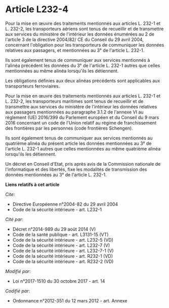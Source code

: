 # Article L232-4

Pour la mise en œuvre des traitements mentionnés aux articles L. 232-1 et L. 232-2, les transporteurs aériens sont tenus de
recueillir et de transmettre aux services du ministère de l'intérieur les données énumérées au 2 de l'article 3 de la
directive 2004/82/ CE du Conseil du 29 avril 2004, concernant l'obligation pour les transporteurs de communiquer les données
relatives aux passagers, et mentionnées au 3° de l'article L. 232-1.

Ils sont également tenus de communiquer aux services mentionnés à l'alinéa précédent les données du 3° de l'article L. 232-1
autres que celles mentionnées au même alinéa lorsqu'ils les détiennent.

Les obligations définies aux deux alinéas précédents sont applicables aux transporteurs ferroviaires.

Pour la mise en œuvre des traitements mentionnés aux articles L. 232-1 et L. 232-2, les transporteurs maritimes sont tenus de
recueillir et de transmettre aux services du ministère de l'intérieur les données relatives aux passagers mentionnées au
paragraphe 3.1.2 de l'annexe VI au règlement (UE) 2016/399 du Parlement européen et du Conseil du 9 mars 2016 concernant un
code de l'Union relatif au régime de franchissement des frontières par les personnes (code frontières Schengen).

Ils sont également tenus de communiquer aux services mentionnés au quatrième alinéa du présent article les données
mentionnées au 3° de l'article L. 232-1 autres que celles mentionnées au même quatrième alinéa lorsqu'ils les détiennent.

Un décret en Conseil d'Etat, pris après avis de la Commission nationale de l'informatique et des libertés, fixe les modalités
de transmission des données mentionnées au 3° de l'article L. 232-1.

**Liens relatifs à cet article**

_Cite_:

  - Directive Européenne n°2004-82 du 29 avril 2004
  - Code de la sécurité intérieure - art. L232-1

_Cité par_:

  - Décret n°2014-989 du 29 août 2014 (V)
  - Code de la santé publique - art. L3131-15 (VT)
  - Code de la sécurité intérieure - art. L232-5 (VD)
  - Code de la sécurité intérieure - art. L232-7 (V)
  - Code de la sécurité intérieure - art. L232-7-1 (V)
  - Code de la sécurité intérieure - art. R232-1 (VD)
  - Code de la sécurité intérieure - art. R232-2 (VD)

_Modifié par_:

  - Loi n°2017-1510 du 30 octobre 2017 - art. 14

_Codifié par_:

  - Ordonnance n°2012-351 du 12 mars 2012 - art. Annexe
